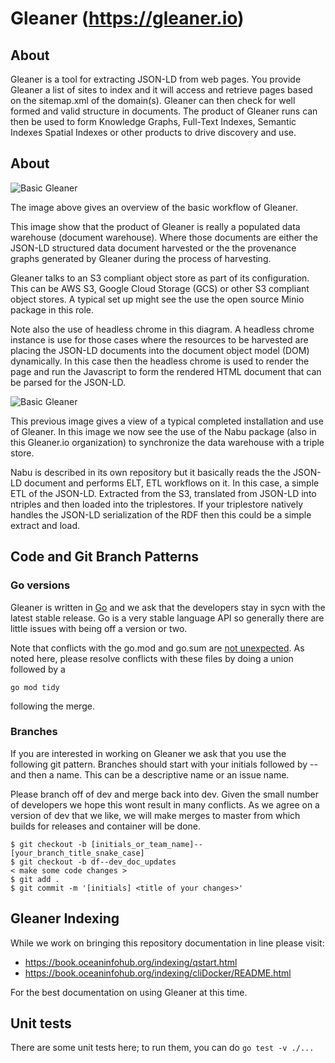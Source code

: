 # Gleaner (https://gleaner.io)

## About

Gleaner is a tool for extracting JSON-LD from web pages. You provide Gleaner a 
list of sites to index and it will access and retrieve pages based on 
the sitemap.xml of the domain(s). Gleaner can then check for well formed 
and valid structure in documents.  The product of Gleaner runs can then
be used to form Knowledge Graphs, Full-Text Indexes, Semantic Indexes
Spatial Indexes or other products to drive discovery and use.  

## About

 ![Basic Gleaner](./docs/images/gleaner_ad1.png)

The image above gives an overview of the basic workflow of Gleaner. 

This image show that the product of Gleaner is really a populated
data warehouse (document warehouse).  Where those documents are 
either the JSON-LD structured data document harvested or the 
the provenance graphs generated by Gleaner during the process of
harvesting. 

Gleaner talks to an S3 compliant object store as part of its configuration.
This can be AWS S3, Google Cloud Storage (GCS) or other S3 compliant 
object stores.  A typical set up might see the use the open source
Minio package in this role.  

Note also the use of headless chrome in this diagram.  A headless chrome
instance is use for those cases where the resources to be harvested
are placing the JSON-LD documents into the document object model (DOM)
dynamically.   In this case then the headless chrome is used to render 
the page and run the Javascript to form the rendered HTML document that 
can be parsed for the JSON-LD.

 ![Basic Gleaner](./docs/images/gleaner_ad2.png)

This previous image gives a view of a typical completed installation
and use of Gleaner.   In this image we now see the use of the Nabu 
package (also in this Gleaner.io organization) to synchronize the 
data warehouse with a triple store. 

Nabu is described in its own repository but it basically reads the 
the JSON-LD document and performs ELT, ETL workflows on it.  In 
this case, a simple ETL of the JSON-LD.  Extracted from the S3, translated
from JSON-LD into ntriples and then loaded into the triplestores. 
If your triplestore natively handles the JSON-LD serialization of the RDF
then this could be a simple extract and load.   

## Code and Git Branch Patterns

### Go versions

Gleaner is written in [Go](https://golang.org/) and we ask 
that the developers stay in sycn with the latest stable 
release.  Go is a very stable language API so generally 
there are little issues with being off a version or two. 

Note that conflicts with the go.mod and go.sum are [not
unexpected](https://github.com/golang/go/issues/32485).  As noted
here, please resolve conflicts with these files by doing a
union followed by a 

```
go mod tidy
```

following the merge.  

### Branches

If you are interested in working on Gleaner we ask that you use the following 
git pattern.  Branches should start with your initials followed by --
and then a name.   This can be a descriptive name or an issue name.  

Please branch off of dev and merge back into dev.   Given the small 
number of developers we hope this wont result in many conflicts.   As 
we agree on a version of dev that we like, we will make merges to master 
from which builds for releases and container will be done.  

```
$ git checkout -b [initials_or_team_name]--[your_branch_title_snake_case]
$ git checkout -b df--dev_doc_updates
< make some code changes >
$ git add .
$ git commit -m '[initials] <title of your changes>'

```

## Gleaner Indexing

While we work on bringing this repository documentation in line please 
visit:

* https://book.oceaninfohub.org/indexing/qstart.html
* https://book.oceaninfohub.org/indexing/cliDocker/README.html

For the best documentation on using Gleaner at this time.

## Unit tests

There are some unit tests here; to run them, you can do `go test -v ./...`
